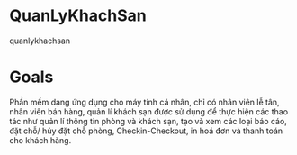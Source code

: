 # QuanLyKhachSan
quanlykhachsan
# Goals
Phần mềm dạng ứng dụng cho máy tính cá nhân, chỉ có nhân viên lễ tân, nhân viên bán hàng, quản lí khách sạn được sử dụng để thực hiện các thao tác như quản lí thông tin phòng và khách sạn, tạo và xem các loại báo cáo, đặt chỗ/ hủy đặt chỗ phòng, Checkin-Checkout, in hoá đơn và thanh toán cho khách hàng.
